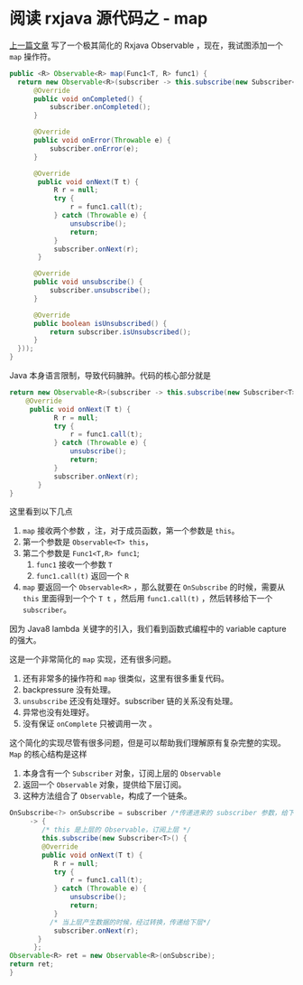 # 阅读 rxjava 源代码之  - map

[上一篇文章](http://www.jianshu.com/p/a927dfb384e9) 写了一个极其简化的 Rxjava Observable ，现在，我试图添加一个 `map` 操作符。

```java
public <R> Observable<R> map(Func1<T, R> func1) {
  return new Observable<R>(subscriber -> this.subscribe(new Subscriber<T>() {
      @Override
      public void onCompleted() {
          subscriber.onCompleted();
      }

      @Override
      public void onError(Throwable e) {
          subscriber.onError(e);
      }

      @Override
       public void onNext(T t) {
           R r = null;
           try {
               r = func1.call(t);
           } catch (Throwable e) {
               unsubscribe();
               return;
           }
           subscriber.onNext(r);
       }

      @Override
      public void unsubscribe() {
          subscriber.unsubscribe();
      }

      @Override
      public boolean isUnsubscribed() {
          return subscriber.isUnsubscribed();
      }
  }));
}
```

Java 本身语言限制，导致代码臃肿。代码的核心部分就是

```java
return new Observable<R>(subscriber -> this.subscribe(new Subscriber<T>() {
    @Override
     public void onNext(T t) {
           R r = null;
           try {
               r = func1.call(t);
           } catch (Throwable e) {
               unsubscribe();
               return;
           }
           subscriber.onNext(r);
       }
}
```

这里看到以下几点
1. `map` 接收两个参数 ，注，对于成员函数，第一个参数是 `this`。
2. 第一个参数是 `Observable<T> this`，
3. 第二个参数是 `Func1<T,R> func1`;
    1. `func1` 接收一个参数 `T`
    2. `func1.call(t)` 返回一个 `R`
4. `map` 要返回一个 `Observable<R>` ，那么就要在 `OnSubscribe` 的时候，需要从 `this` 里面得到一个个 `T t` ，然后用 `func1.call(t)` ，然后转移给下一个 `subscriber`。

因为  Java8 lambda 关键字的引入，我们看到函数式编程中的 variable capture 的强大。

这是一个非常简化的 `map` 实现，还有很多问题。
1. 还有非常多的操作符和 `map` 很类似，这里有很多重复代码。
2. backpressure 没有处理。
3. `unsubscribe` 还没有处理好。subscriber 链的关系没有处理。
4. 异常也没有处理好。
5. 没有保证 `onComplete` 只被调用一次 。

这个简化的实现尽管有很多问题，但是可以帮助我们理解原有复杂完整的实现。`Map` 的核心结构是这样

1. 本身含有一个 `Subscriber` 对象，订阅上层的 `Observable`
2. 返回一个 `Observable` 对象，提供给下层订阅。
3. 这种方法组合了 `Observable`，构成了一个链条。


```java
OnSubscribe<?> onSubscribe = subscriber /*传递进来的 subscriber 参数，给下层产生数据*/
     -> {
        /* this 是上层的 Observable，订阅上层 */
        this.subscribe(new Subscriber<T>() {
        @Override
        public void onNext(T t) {
           R r = null;
           try {
               r = func1.call(t);
           } catch (Throwable e) {
               unsubscribe();
               return;
           }
          /* 当上层产生数据的时候，经过转换，传递给下层*/
           subscriber.onNext(r);
       }
      };
Observable<R> ret = new Observable<R>(onSubscribe);
return ret;
}
```
